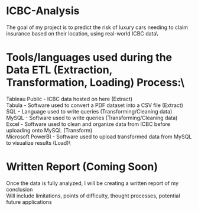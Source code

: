 # ICBC-Analysis
The goal of my project is to predict the risk of luxury cars needing to claim insurance based on their location, using real-world ICBC data\


# Tools/languages used during the Data ETL (Extraction, Transformation, Loading) Process:\
Tableau Public - ICBC data hosted on here (Extract)\
Tabula - Software used to convert a PDF dataset into a CSV file (Extract)\
SQL - Language used to write queries (Transforming/Cleaning data)\
MySQL - Software used to write queries (Transforming/Cleaning data)\
Excel - Software used to clean and organize data from ICBC before uploading onto MySQL (Transform)\
Microsoft PowerBI - Software used to upload transformed data from MySQL to visualize results (Load)\
# Written Report (Coming Soon)
Once the data is fully analyzed, I will be creating a written report of my conclusion\
Will include limitations, points of difficulty, thought processes, potential future applications
